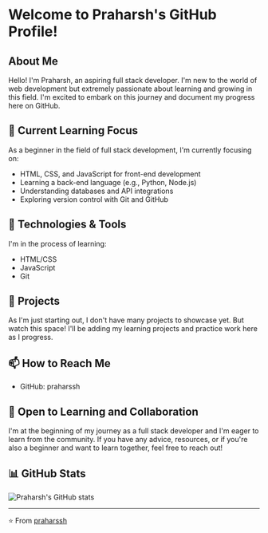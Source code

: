 # Welcome to Praharsh's GitHub Profile!

## About Me
Hello! I'm Praharsh, an aspiring full stack developer. I'm new to the world of web development but extremely passionate about learning and growing in this field. I'm excited to embark on this journey and document my progress here on GitHub.

## 🌱 Current Learning Focus
As a beginner in the field of full stack development, I'm currently focusing on:
- HTML, CSS, and JavaScript for front-end development
- Learning a back-end language (e.g., Python, Node.js)
- Understanding databases and API integrations
- Exploring version control with Git and GitHub

## 🔧 Technologies & Tools
I'm in the process of learning:
- HTML/CSS
- JavaScript
- Git

## 🚀 Projects
As I'm just starting out, I don't have many projects to showcase yet. But watch this space! I'll be adding my learning projects and practice work here as I progress.

## 📫 How to Reach Me
- GitHub: praharssh

## 🤝 Open to Learning and Collaboration
I'm at the beginning of my journey as a full stack developer and I'm eager to learn from the community. If you have any advice, resources, or if you're also a beginner and want to learn together, feel free to reach out!

## 📊 GitHub Stats
![Praharsh's GitHub stats](https://github-readme-stats.vercel.app/api?username=praharssh&show_icons=true&theme=radical)

---

⭐️ From [praharssh](https://github.com/praharssh)
